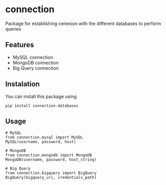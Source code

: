 # connection

Package for establishing cenexion with the different databases to perform queries

## Features

- MySQL connection
- MongoDB connection
- Big Query connection

## Instalation
You can install this package using

```
pip install connection-databases
```

## Usage
```
# MySQL
from connection.mysql import MySQL
MySQL(username, password, host)

# MongoDB
from connection.mongodb import MongoDB
MongoDB(username, password, host_string)

# Big Query
from connection.bigquery import BigQuery
BigQuery(bigquery_uri, credentials_path)
```